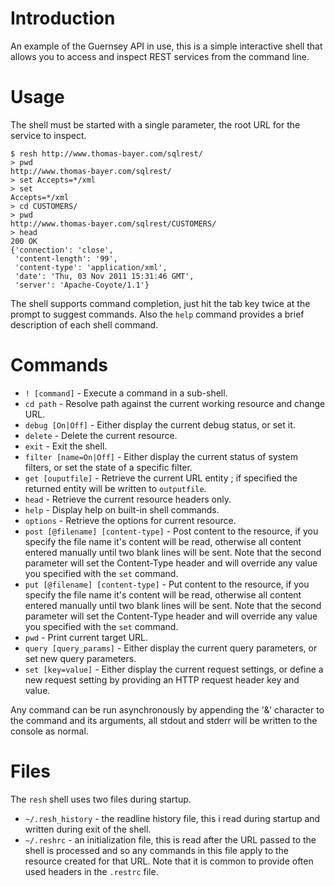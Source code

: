 # Introduction #

An example of the Guernsey API in use, this is a simple interactive shell that allows you to access and inspect REST services from the command line.

# Usage #

The shell must be started with a single parameter, the root URL for the service to inspect.

```
$ resh http://www.thomas-bayer.com/sqlrest/
> pwd
http://www.thomas-bayer.com/sqlrest/
> set Accepts=*/xml
> set
Accepts=*/xml
> cd CUSTOMERS/
> pwd
http://www.thomas-bayer.com/sqlrest/CUSTOMERS/
> head
200 OK
{'connection': 'close',
 'content-length': '99',
 'content-type': 'application/xml',
 'date': 'Thu, 03 Nov 2011 15:31:46 GMT',
 'server': 'Apache-Coyote/1.1'}
```

The shell supports command completion, just hit the tab key twice at the prompt to suggest commands. Also the `help` command provides a brief description of each shell command.

# Commands #

  * `! [command]` - Execute a command in a sub-shell.
  * `cd path` - Resolve path against the current working resource and change URL.
  * `debug [On|Off]` - Either display the current debug status, or set it.
  * `delete` - Delete the current resource.
  * `exit` - Exit the shell.
  * `filter [name=On|Off]` - Either display the current status of system filters, or set the state of a specific filter.
  * `get [ouputfile]` - Retrieve the current URL entity ; if specified the returned entity will be written to `outputfile`.
  * `head` - Retrieve the current resource headers only.
  * `help` - Display help on built-in shell commands.
  * `options` - Retrieve the options for current resource.
  * `post [@filename] [content-type]` - Post content to the resource, if you specify the file name it's content will be read, otherwise all content entered manually until two blank lines will be sent. Note that the second parameter will set the Content-Type header and will override any value you specified with the `set` command.
  * `put [@filename] [content-type]` - Put content to the resource, if you specify the file name it's content will be read, otherwise all content entered manually until two blank lines will be sent. Note that the second parameter will set the Content-Type header and will override any value you specified with the `set` command.
  * `pwd` - Print current target URL.
  * `query [query_params]` - Either display the current query parameters, or set new query parameters.
  * `set [key=value]` - Either display the current request settings, or define a new request setting by providing an HTTP request header key and value.

Any command can be run asynchronously by appending the '&' character to the command and its arguments, all stdout and stderr will be written to the console as normal.

# Files #

The `resh` shell uses two files during startup.

  * `~/.resh_history` - the readline history file, this i read during startup and written during exit of the shell.
  * `~/.reshrc` - an initialization file, this is read after the URL passed to the shell is processed and so any commands in this file apply to the resource created for that URL. Note that it is common to provide often used headers in the `.restrc` file.